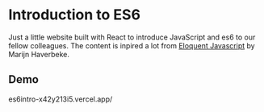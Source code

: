 # Introduction to ES6

Just a little website built with React to introduce JavaScript and es6 to our fellow colleagues. The content is inpired a lot from [Eloquent Javascript](https://eloquentjavascript.net) by Marijn Haverbeke.

## Demo
es6intro-x42y213i5.vercel.app/

